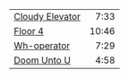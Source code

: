 |                                        |       |
| :------------------------------------- | ----: |
| [Cloudy Elevator](cloudy-elevator.mp3) |  7:33 |
| [Floor 4](floor-4.mp3)                 | 10:46 |
| [Wh-operator](wh-operator.mp3)         |  7:29 |
| [Doom Unto U](doom-unto-u.mp3)         |  4:58 |

``` asdf